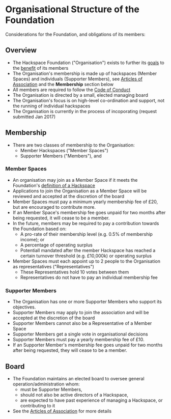 # Organisational Structure of the Foundation

Considerations for the Foundation, and obligations of its members:

## Overview
* The Hackspace Foundation ("Organisation") exists to further its [goals](goals.md) to the [benefit](benefits.md) of its members
* The Organisation's membership is made up of hackspaces (Member Spaces) and individuals (Supporter Members), see [Articles of Association](https://github.com/UKHackspaceFoundation/constitution/blob/master/articles.pdf) and the **Membership** section below
* All members are required to follow the [Code of Conduct](codeOfConduct.md)
* The Organisation is directed by a small, elected managing board
* The Organisation's focus is on high-level co-ordination and support, not the running of individual hackspaces
* The Organisation is currently in the process of incoporating (request submitted Jan 2017)

## Membership
* There are two classes of membership to the Organisation:
    * Member Hackspaces ("Member Spaces")
    * Supporter Members ("Members"), and

### Member Spaces
* An organisation may join as a Member Space if it meets the Foundation's [definition of a Hackspace](define.md)
* Applications to join the Organisation as a Member Space will be reviewed and accepted at the discretion of the board
* Member Spaces must pay a minimum yearly membership fee of £20, but are encouraged to contribute more.
* If an Member Space's membership fee goes unpaid for two months after being requested, it will cease to be a member.
* In the future, members may be required to pay a contribution towards the Foundation based on:
    * A pro-rate of their membership level (e.g. 0.5% of membership income); or 
    * A percentage of operating surplus
    * Potentiall mandated after the member Hackspace has reached a certain turnover threshold (e.g. £10,000k) or operating surplus
* Member Spaces must each appoint up to 2 people to the Organisation as representatives ("Representatives")
    * These Representatives hold 10 votes between them
    * Representatives do not have to pay an individual membership fee

### Supporter Members
* The Organisation has one or more Supporter Members who support its objectives.
* Supporter Members may apply to join the association and will be accepted at the discretion of the board
* Supporter Members cannot also be a Representative of a Member Space
* Supporter Members get a single vote in organisational decisions
* Supporter Members must pay a yearly membership fee of £10.
* If an Supporter Member's membership fee goes unpaid for two months after being requested, they will cease to be a member.

## Board

* The Foundation maintains an elected board to oversee general operation/administration whom:
    * must be Supporter Members,
    * should not also be active directors of a Hackspace,
    * are expected to have past experience of managing a Hackspace, or contributing to it
* See the [Articles of Association](https://github.com/UKHackspaceFoundation/constitution/blob/master/articles.pdf) for more details

